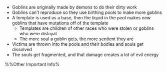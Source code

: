 - Goblins are originally made by demons to do their dirty work
- Goblins can’t reproduce so they use birthing pools to make more goblins
- A template is used as a base, then the liquid in the pool makes new goblins that have mutations off of the template
	- Templates are children of other races who were stolen or goblins who were disloyal
	- The more soul a goblin gets, the more sentient they are
- Victims are thrown into the pools and their bodies and souls get dissolved
- The souls get fragmented, and that damage creates a lot of evil energy

%%Other Important Info%